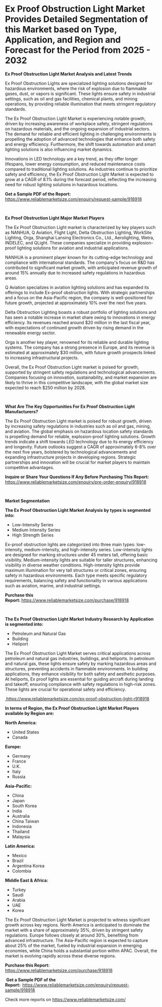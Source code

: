 <p><h1>Ex Proof Obstruction Light Market Provides Detailed Segmentation of this Market based on Type, Application, and Region and Forecast for the Period from 2025 - 2032</h1></p><p><strong>Ex Proof Obstruction Light Market Analysis and Latest Trends</strong></p>
<p><p>Ex Proof Obstruction Lights are specialized lighting solutions designed for hazardous environments, where the risk of explosion due to flammable gases, dust, or vapors is significant. These lights ensure safety in industrial settings, such as oil and gas facilities, chemical plants, and mining operations, by providing reliable illumination that meets stringent regulatory standards.</p><p>The Ex Proof Obstruction Light Market is experiencing notable growth, driven by increasing awareness of workplace safety, stringent regulations on hazardous materials, and the ongoing expansion of industrial sectors. The demand for reliable and efficient lighting in challenging environments is propelling the adoption of advanced technologies that enhance both safety and energy efficiency. Furthermore, the shift towards automation and smart lighting solutions is also influencing market dynamics.</p><p>Innovations in LED technology are a key trend, as they offer longer lifespans, lower energy consumption, and reduced maintenance costs compared to traditional lighting solutions. As industries continue to prioritize safety and efficiency, the Ex Proof Obstruction Light Market is expected to grow at a CAGR of 8.1% during the forecast period, reflecting the increasing need for robust lighting solutions in hazardous locations.</p></p>
<p><strong>Get a Sample PDF of the Report:&nbsp;</strong> <a href="https://www.reliablemarketsize.com/enquiry/request-sample/918918?utm_campaign=2769&utm_medium=2&utm_source=Github&utm_content=ia&utm_term=11042025&utm_id=ex-proof-obstruction-light">https://www.reliablemarketsize.com/enquiry/request-sample/918918</a></p>
<p>&nbsp;</p>
<p><strong>Ex Proof Obstruction Light Major Market Players</strong></p>
<p><p>The Ex Proof Obstruction Light market is characterized by key players such as NANHUA, Q Aviation, Flight Light, Delta Obstruction Lighting, WorkSite Lighting, Orga, Shanghai Lansing Electronics Co., Ltd., Aerolighting, Wetra, INDELEC, and QLight. These companies specialize in providing explosion-proof lighting solutions for aviation and industrial applications.</p><p>NANHUA is a prominent player known for its cutting-edge technology and compliance with international standards. The company's focus on R&D has contributed to significant market growth, with anticipated revenue growth of around 15% annually due to increased safety regulations in hazardous areas.</p><p>Q Aviation specializes in aviation lighting solutions and has expanded its offerings to include Ex-proof obstruction lights. With strategic partnerships and a focus on the Asia-Pacific region, the company is well-positioned for future growth, projected at approximately 10% over the next five years.</p><p>Delta Obstruction Lighting boasts a robust portfolio of lighting solutions and has seen a notable increase in market share owing to innovations in energy efficiency. Its revenues reached around $20 million in the last fiscal year, with expectations of continued growth driven by rising demand in the renewable energy sector.</p><p>Orga is another key player, renowned for its reliable and durable lighting systems. The company has a strong presence in Europe, and its revenue is estimated at approximately $30 million, with future growth prospects linked to increasing infrastructural projects.</p><p>Overall, the Ex Proof Obstruction Light market is poised for growth, supported by stringent safety regulations and technological advancements. Companies focusing on innovation, sustainability, and market expansion are likely to thrive in this competitive landscape, with the global market size expected to reach $250 million by 2028.</p></p>
<p>&nbsp;</p>
<p><strong>What Are The Key Opportunities For Ex Proof Obstruction Light Manufacturers?</strong></p>
<p><p>The Ex Proof Obstruction Light market is poised for robust growth, driven by increasing safety regulations in industries such as oil and gas, mining, and aviation. The global emphasis on hazardous location safety standards is propelling demand for reliable, explosion-proof lighting solutions. Growth trends indicate a shift towards LED technology due to its energy efficiency and longevity. Future outlooks suggest a CAGR of approximately 6-8% over the next five years, bolstered by technological advancements and expanding infrastructure projects in developing regions. Strategic partnerships and innovation will be crucial for market players to maintain competitive advantages.</p></p>
<p><strong>Inquire or Share Your Questions If Any Before Purchasing This Report:</strong> <a href="https://www.reliablemarketsize.com/enquiry/pre-order-enquiry/918918?utm_campaign=2769&utm_medium=2&utm_source=Github&utm_content=ia&utm_term=11042025&utm_id=ex-proof-obstruction-light">https://www.reliablemarketsize.com/enquiry/pre-order-enquiry/918918</a></p>
<p>&nbsp;</p>
<p><strong>Market Segmentation</strong></p>
<p><strong>The Ex Proof Obstruction Light Market Analysis by types is segmented into:</strong></p>
<p><ul><li>Low-Intensity Series</li><li>Medium Intensity Series</li><li>High Strength Series</li></ul></p>
<p><p>Ex-proof obstruction lights are categorized into three main types: low-intensity, medium-intensity, and high-intensity series. Low-intensity lights are designed for marking structures under 45 meters tall, offering basic visibility. Medium-intensity lights are suitable for taller structures, enhancing visibility in diverse weather conditions. High-intensity lights provide maximum illumination for very tall structures or critical zones, ensuring safety in hazardous environments. Each type meets specific regulatory requirements, balancing safety and functionality in various applications such as aviation, marine, and industrial settings.</p></p>
<p><strong>Purchase this Report:&nbsp;</strong><a href="https://www.reliablemarketsize.com/purchase/918918?utm_campaign=2769&utm_medium=2&utm_source=Github&utm_content=ia&utm_term=11042025&utm_id=ex-proof-obstruction-light">https://www.reliablemarketsize.com/purchase/918918</a></p>
<p>&nbsp;</p>
<p><strong>The Ex Proof Obstruction Light Market Industry Research by Application is segmented into:</strong></p>
<p><ul><li>Petroleum and Natural Gas</li><li>Building</li><li>Heliport</li></ul></p>
<p><p>The Ex Proof Obstruction Light Market serves critical applications across petroleum and natural gas industries, buildings, and heliports. In petroleum and natural gas, these lights ensure safety by marking hazardous areas and structures, preventing accidents in flammable environments. In building applications, they enhance visibility for both safety and aesthetic purposes. At heliports, Ex proof lights are essential for guiding aircraft during landing and takeoff, ensuring compliance with safety regulations in high-risk zones. These lights are crucial for operational safety and efficiency.</p></p>
<p><a href="https://www.reliablemarketsize.com/ex-proof-obstruction-light-r918918?utm_campaign=2769&utm_medium=2&utm_source=Github&utm_content=ia&utm_term=11042025&utm_id=ex-proof-obstruction-light">&nbsp;https://www.reliablemarketsize.com/ex-proof-obstruction-light-r918918</a></p>
<p><strong>In terms of Region, the Ex Proof Obstruction Light Market Players available by Region are:</strong></p>
<p>
    <p> <strong> North America: </strong>
        <ul>
            <li>United States</li>
            <li>Canada</li>
        </ul>
        </p> 
    <p> <strong> Europe: </strong>
        <ul>
            <li>Germany</li>
            <li>France</li>
            <li>U.K.</li>
            <li>Italy</li>
            <li>Russia</li>
        </ul>
        </p> 
    <p> <strong> Asia-Pacific: </strong>
        <ul>
            <li>China</li>
            <li>Japan</li>
            <li>South Korea</li>
            <li>India</li>
            <li>Australia</li>
            <li>China Taiwan</li>
            <li>Indonesia</li>
            <li>Thailand</li>
            <li>Malaysia</li>
        </ul>
        </p> 
    <p> <strong> Latin America: </strong>
        <ul>
            <li>Mexico</li>
            <li>Brazil</li>
            <li>Argentina Korea</li>
            <li>Colombia</li>
        </ul>
        </p> 
    <p> <strong> Middle East & Africa: </strong>
        <ul>
            <li>Turkey</li>
            <li>Saudi</li>
            <li>Arabia</li>
            <li>UAE</li>
            <li>Korea</li>
        </ul>
    </p>
    </p>
<p><p>The Ex Proof Obstruction Light Market is projected to witness significant growth across key regions. North America is anticipated to dominate the market with a share of approximately 35%, driven by stringent safety regulations. Europe follows closely at around 30%, benefiting from advanced infrastructure. The Asia-Pacific region is expected to capture about 25% of the market, fueled by industrial expansion in emerging economies, while China holds a substantial portion within APAC. Overall, the market is evolving rapidly across these diverse regions.</p></p>
<p><strong>Purchase this Report: </strong><a href="https://www.reliablemarketsize.com/purchase/918918?utm_campaign=2769&utm_medium=2&utm_source=Github&utm_content=ia&utm_term=11042025&utm_id=ex-proof-obstruction-light">https://www.reliablemarketsize.com/purchase/918918</a></p>
<p>&nbsp;<strong>Get a Sample PDF of the Report:&nbsp;&nbsp;</strong><a href="https://www.reliablemarketsize.com/enquiry/request-sample/918918?utm_campaign=2769&utm_medium=2&utm_source=Github&utm_content=ia&utm_term=11042025&utm_id=ex-proof-obstruction-light">https://www.reliablemarketsize.com/enquiry/request-sample/918918</a></p>
<p><strong></strong></p>
<p>Check more reports on <a href="https://www.reliablemarketsize.com/?utm_campaign=2769&utm_medium=2&utm_source=Github&utm_content=ia&utm_term=11042025&utm_id=ex-proof-obstruction-light">https://www.reliablemarketsize.com/</a></p>